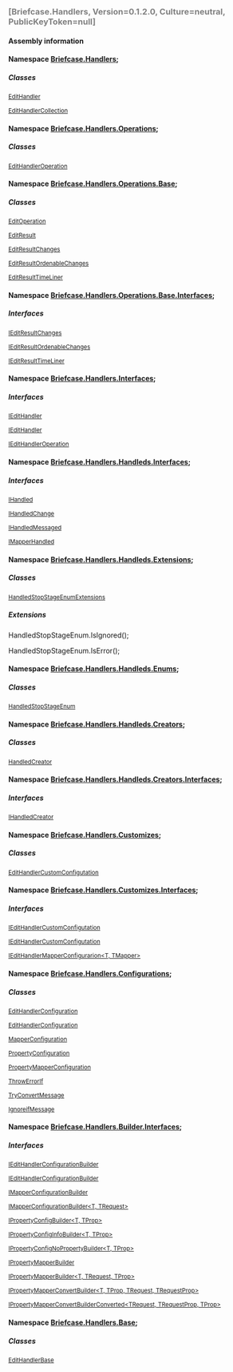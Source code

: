 <h3 style='color: gray;margin:0; padding:0;'> [Briefcase.Handlers, Version=0.1.2.0, Culture=neutral, PublicKeyToken=null]</h3>

#### Assembly information


#### Namespace [Briefcase.Handlers](Namespace/Briefcase.Handlers.md);

##### Classes

<small>[EditHandler<T>](Documentation/Type/EditHandler`1.md)</small>

<small>[EditHandlerCollection](Documentation/Type/EditHandlerCollection.md)</small>

#### Namespace [Briefcase.Handlers.Operations](Namespace/Briefcase.Handlers.Operations.md);

##### Classes

<small>[EditHandlerOperation<T>](Documentation/Type/EditHandlerOperation`1.md)</small>

#### Namespace [Briefcase.Handlers.Operations.Base](Namespace/Briefcase.Handlers.Operations.Base.md);

##### Classes

<small>[EditOperation<T>](Documentation/Type/EditOperation`1.md)</small>

<small>[EditResult<T>](Documentation/Type/EditResult`1.md)</small>

<small>[EditResultChanges<T>](Documentation/Type/EditResultChanges`1.md)</small>

<small>[EditResultOrdenableChanges<T>](Documentation/Type/EditResultOrdenableChanges`1.md)</small>

<small>[EditResultTimeLiner<T>](Documentation/Type/EditResultTimeLiner`1.md)</small>

#### Namespace [Briefcase.Handlers.Operations.Base.Interfaces](Namespace/Briefcase.Handlers.Operations.Base.Interfaces.md);

##### Interfaces

<small>[IEditResultChanges<T>](Documentation/Type/IEditResultChanges`1.md)</small>

<small>[IEditResultOrdenableChanges<T>](Documentation/Type/IEditResultOrdenableChanges`1.md)</small>

<small>[IEditResultTimeLiner<T>](Documentation/Type/IEditResultTimeLiner`1.md)</small>

#### Namespace [Briefcase.Handlers.Interfaces](Namespace/Briefcase.Handlers.Interfaces.md);

##### Interfaces

<small>[IEditHandler](Documentation/Type/IEditHandler.md)</small>

<small>[IEditHandler<T>](Documentation/Type/IEditHandler`1.md)</small>

<small>[IEditHandlerOperation<T>](Documentation/Type/IEditHandlerOperation`1.md)</small>

#### Namespace [Briefcase.Handlers.Handleds.Interfaces](Namespace/Briefcase.Handlers.Handleds.Interfaces.md);

##### Interfaces

<small>[IHandled](Documentation/Type/IHandled.md)</small>

<small>[IHandledChange](Documentation/Type/IHandledChange.md)</small>

<small>[IHandledMessaged](Documentation/Type/IHandledMessaged.md)</small>

<small>[IMapperHandled](Documentation/Type/IMapperHandled.md)</small>

#### Namespace [Briefcase.Handlers.Handleds.Extensions](Namespace/Briefcase.Handlers.Handleds.Extensions.md);

##### Classes

<small>[HandledStopStageEnumExtensions](Documentation/Type/HandledStopStageEnumExtensions.md)</small>

##### Extensions

HandledStopStageEnum.IsIgnored();

HandledStopStageEnum.IsError();

#### Namespace [Briefcase.Handlers.Handleds.Enums](Namespace/Briefcase.Handlers.Handleds.Enums.md);

##### Classes

<small>[HandledStopStageEnum](Documentation/Type/HandledStopStageEnum.md)</small>

#### Namespace [Briefcase.Handlers.Handleds.Creators](Namespace/Briefcase.Handlers.Handleds.Creators.md);

##### Classes

<small>[HandledCreator](Documentation/Type/HandledCreator.md)</small>

#### Namespace [Briefcase.Handlers.Handleds.Creators.Interfaces](Namespace/Briefcase.Handlers.Handleds.Creators.Interfaces.md);

##### Interfaces

<small>[IHandledCreator](Documentation/Type/IHandledCreator.md)</small>

#### Namespace [Briefcase.Handlers.Customizes](Namespace/Briefcase.Handlers.Customizes.md);

##### Classes

<small>[EditHandlerCustomConfigutation<T>](Documentation/Type/EditHandlerCustomConfigutation`1.md)</small>

#### Namespace [Briefcase.Handlers.Customizes.Interfaces](Namespace/Briefcase.Handlers.Customizes.Interfaces.md);

##### Interfaces

<small>[IEditHandlerCustomConfigutation](Documentation/Type/IEditHandlerCustomConfigutation.md)</small>

<small>[IEditHandlerCustomConfigutation<T>](Documentation/Type/IEditHandlerCustomConfigutation`1.md)</small>

<small>[IEditHandlerMapperConfigurarion<T, TMapper>](Documentation/Type/IEditHandlerMapperConfigurarion`2.md)</small>

#### Namespace [Briefcase.Handlers.Configurations](Namespace/Briefcase.Handlers.Configurations.md);

##### Classes

<small>[EditHandlerConfiguration](Documentation/Type/EditHandlerConfiguration.md)</small>

<small>[EditHandlerConfiguration<T>](Documentation/Type/EditHandlerConfiguration`1.md)</small>

<small>[MapperConfiguration](Documentation/Type/MapperConfiguration.md)</small>

<small>[PropertyConfiguration](Documentation/Type/PropertyConfiguration.md)</small>

<small>[PropertyMapperConfiguration](Documentation/Type/PropertyMapperConfiguration.md)</small>

<small>[ThrowErrorIf](Documentation/Type/ThrowErrorIf.md)</small>

<small>[TryConvertMessage](Documentation/Type/TryConvertMessage.md)</small>

<small>[IgnoreifMessage](Documentation/Type/IgnoreifMessage.md)</small>

#### Namespace [Briefcase.Handlers.Builder.Interfaces](Namespace/Briefcase.Handlers.Builder.Interfaces.md);

##### Interfaces

<small>[IEditHandlerConfigurationBuilder](Documentation/Type/IEditHandlerConfigurationBuilder.md)</small>

<small>[IEditHandlerConfigurationBuilder<T>](Documentation/Type/IEditHandlerConfigurationBuilder`1.md)</small>

<small>[IMapperConfigurationBuilder](Documentation/Type/IMapperConfigurationBuilder.md)</small>

<small>[IMapperConfigurationBuilder<T, TRequest>](Documentation/Type/IMapperConfigurationBuilder`2.md)</small>

<small>[IPropertyConfigBuilder<T, TProp>](Documentation/Type/IPropertyConfigBuilder`2.md)</small>

<small>[IPropertyConfigInfoBuilder<T, TProp>](Documentation/Type/IPropertyConfigInfoBuilder`2.md)</small>

<small>[IPropertyConfigNoPropertyBuilder<T, TProp>](Documentation/Type/IPropertyConfigNoPropertyBuilder`2.md)</small>

<small>[IPropertyMapperBuilder<TProp>](Documentation/Type/IPropertyMapperBuilder`1.md)</small>

<small>[IPropertyMapperBuilder<T, TRequest, TProp>](Documentation/Type/IPropertyMapperBuilder`3.md)</small>

<small>[IPropertyMapperConvertBuilder<T, TProp, TRequest, TRequestProp>](Documentation/Type/IPropertyMapperConvertBuilder`4.md)</small>

<small>[IPropertyMapperConvertBuilderConverted<TRequest, TRequestProp, TProp>](Documentation/Type/IPropertyMapperConvertBuilderConverted`3.md)</small>

#### Namespace [Briefcase.Handlers.Base](Namespace/Briefcase.Handlers.Base.md);

##### Classes

<small>[EditHandlerBase](Documentation/Type/EditHandlerBase.md)</small>